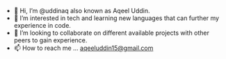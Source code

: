 - 👋 Hi, I’m @uddinaq also known as Aqeel Uddin.
- 👀 I’m interested in tech and learning new languages that can further my experience in code.
- 💞️ I’m looking to collaborate on different available projects with other peers to gain experience.
- 📫 How to reach me ... aqeeluddin15@gmail.com
<!---
uddinaq/uddinaq is a ✨ special ✨ repository because its `README.md` (this file) appears on your GitHub profile.
You can click the Preview link to take a look at your changes.
--->

